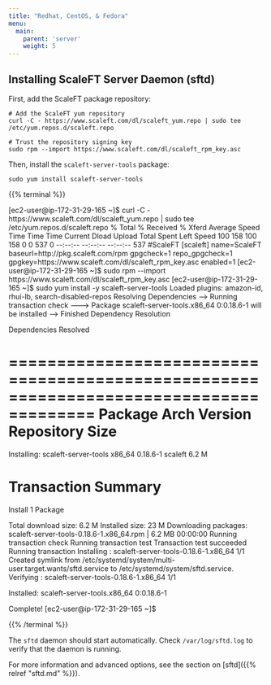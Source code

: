```yaml
---
title: "Redhat, CentOS, & Fedora"
menu:
  main:
    parent: 'server'
    weight: 5
---
```


## Installing ScaleFT Server Daemon (sftd)

First, add the ScaleFT package repository:

```
# Add the ScaleFT yum repository
curl -C - https://www.scaleft.com/dl/scaleft_yum.repo | sudo tee /etc/yum.repos.d/scaleft.repo

# Trust the repository signing key
sudo rpm --import https://www.scaleft.com/dl/scaleft_rpm_key.asc
```


Then, install the `scaleft-server-tools` package:

```
sudo yum install scaleft-server-tools
```

{{% terminal %}}
<div>
[ec2-user@ip-172-31-29-165 ~]$ curl -C - https://www.scaleft.com/dl/scaleft_yum.repo | sudo tee /etc/yum.repos.d/scaleft.repo
  % Total    % Received % Xferd  Average Speed   Time    Time     Time  Current
                                 Dload  Upload   Total   Spent    Left  Speed
100   158  100   158    0     0    537      0 --:--:-- --:--:-- --:--:--   537
#ScaleFT
[scaleft]
name=ScaleFT
baseurl=http://pkg.scaleft.com/rpm
gpgcheck=1
repo_gpgcheck=1
gpgkey=https://www.scaleft.com/dl/scaleft_rpm_key.asc
enabled=1
[ec2-user@ip-172-31-29-165 ~]$ sudo rpm --import https://www.scaleft.com/dl/scaleft_rpm_key.asc
[ec2-user@ip-172-31-29-165 ~]$ sudo yum install -y scaleft-server-tools
Loaded plugins: amazon-id, rhui-lb, search-disabled-repos
Resolving Dependencies
--> Running transaction check
---> Package scaleft-server-tools.x86_64 0:0.18.6-1 will be installed
--> Finished Dependency Resolution

Dependencies Resolved

=======================================================================================
 Package                      Arch           Version             Repository       Size
=======================================================================================
Installing:
 scaleft-server-tools         x86_64         0.18.6-1            scaleft         6.2 M

Transaction Summary
=======================================================================================
Install  1 Package

Total download size: 6.2 M
Installed size: 23 M
Downloading packages:
scaleft-server-tools-0.18.6-1.x86_64.rpm                        | 6.2 MB  00:00:00
Running transaction check
Running transaction test
Transaction test succeeded
Running transaction
  Installing : scaleft-server-tools-0.18.6-1.x86_64                                1/1
Created symlink from /etc/systemd/system/multi-user.target.wants/sftd.service to /etc/systemd/system/sftd.service.
  Verifying  : scaleft-server-tools-0.18.6-1.x86_64                                1/1

Installed:
  scaleft-server-tools.x86_64 0:0.18.6-1

Complete!
[ec2-user@ip-172-31-29-165 ~]$
</div>
{{% /terminal %}}


The `sftd` daemon should start automatically. Check `/var/log/sftd.log` to verify that the daemon is running.

For more information and advanced options, see the section on [sftd]({{% relref "sftd.md" %}}).
